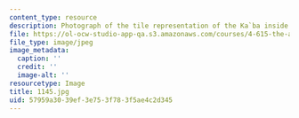 ```yaml
---
content_type: resource
description: Photograph of the tile representation of the Ka`ba inside the Sabil-Khuttab.
file: https://ol-ocw-studio-app-qa.s3.amazonaws.com/courses/4-615-the-architecture-of-cairo-spring-2002/57959a3039ef3e753f783f5ae4c2d345_1145.jpg
file_type: image/jpeg
image_metadata:
  caption: ''
  credit: ''
  image-alt: ''
resourcetype: Image
title: 1145.jpg
uid: 57959a30-39ef-3e75-3f78-3f5ae4c2d345
---
```

